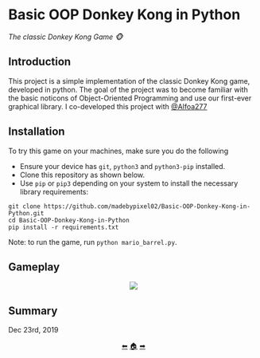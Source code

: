 # Basic OOP Donkey Kong in Python

*The classic Donkey Kong Game 🐵*

## Introduction

This project is a simple implementation of the classic Donkey Kong game, developed in python. The goal of the project was to become familiar with the basic noticons of Object-Oriented Programming and use our first-ever graphical library. I co-developed this project with [@Alfoa277](https://github.com/Alfoa277)

## Installation

To try this game on your machines, make sure you do the following

* Ensure your device has ``git``, ``python3`` and ``python3-pip`` installed.
* Clone this repository as shown below.
* Use ``pip`` or ``pip3`` depending on your system to install the necessary library requirements:

```shell
git clone https://github.com/madebypixel02/Basic-OOP-Donkey-Kong-in-Python.git
cd Basic-OOP-Donkey-Kong-in-Python
pip install -r requirements.txt
```

Note: to run the game, run ``python mario_barrel.py``.

## Gameplay

<p align="center">
  <img src=https://user-images.githubusercontent.com/40824677/157089150-cad9f704-2bc2-40d3-85ed-03d00895d1a9.gif />
</p>


## Summary

Dec 23rd, 2019

<p align="center">
  <a href="https://github.com/madebypixel02/Python-Weekly-Exercises-2019">&#11013;</a>
  <a href="https://github.com/madebypixel02/Uc3m-Projects">&#127968;</a>
  <a href="https://github.com/madebypixel02/Amazon-Management-Simulation-in-Python">&#10145;</a>
</p>
